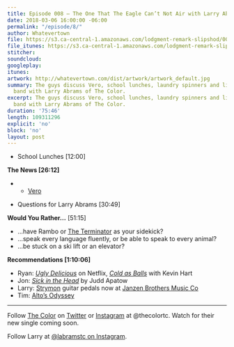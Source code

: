 ```yaml
---
title: Episode 008 – The One That The Eagle Can’t Not Air with Larry Abrams
date: 2018-03-06 16:00:00 -06:00
permalink: "/episode/8/"
author: Whatevertown
file: https://s3.ca-central-1.amazonaws.com/lodgment-remark-slipshod/008.mp3
file_itunes: https://s3.ca-central-1.amazonaws.com/lodgment-remark-slipshod/008.mp3
stitcher: 
soundcloud: 
googleplay: 
itunes: 
artwork: http://whatevertown.com/dist/artwork/artwork_default.jpg
summary: The guys discuss Vero, school lunches, laundry spinners and life in an award-winning
  band with Larry Abrams of The Color.
excerpt: The guys discuss Vero, school lunches, laundry spinners and life in an award-winning
  band with Larry Abrams of The Color.
duration: '75:46'
length: 109311296
explicit: 'no'
block: 'no'
layout: post
---
```


- School Lunches [12:00]

**The News [26:12]**
- - [Vero](https://www.vero.co/)

- Questions for Larry Abrams [30:49]

**Would You Rather…** [51:15]

- …have Rambo or [The Terminator](https://media.giphy.com/media/gFwZfXIqD0eNW/giphy.gif) as your sidekick?
- …speak every language fluently, or be able to speak to every animal?
- …be stuck on a ski lift or an elevator?

**Recommendations [1:10:06]**
- Ryan: *[Ugly Delicious](https://www.youtube.com/watch?v=pN_XItALHmM)* on Netflix, *[Cold as Balls](https://www.youtube.com/watch?v=FiaOzOqVClY)* with Kevin Hart
- Jon: *[Sick in the Head](https://www.goodreads.com/book/show/23834688-sick-in-the-head)* by Judd Apatow
- Larry: [Strymon](https://www.strymon.net/) guitar pedals now at [Janzen Brothers Music Co](http://www.janzenbrothers.com/)
- Tim: [Alto’s Odyssey](http://www.altosodyssey.com/)

---

Follow [The Color](http://thecoloronline.com/) on [Twitter](https://twitter.com/thecolortc) or [Instagram](https://www.instagram.com/thecolortc) at @thecolortc. Watch for their new single coming soon.

Follow Larry at [@labramstc on Instagram](https://www.instagram.com/labramstc/).
